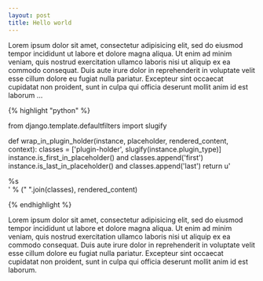 ```yaml
---
layout: post
title: Hello world
---
```


Lorem ipsum dolor sit amet, consectetur adipisicing elit, sed do eiusmod tempor incididunt ut labore et dolore magna aliqua. Ut enim ad minim veniam, quis nostrud exercitation ullamco laboris nisi ut aliquip ex ea commodo consequat. Duis aute irure dolor in reprehenderit in voluptate velit esse cillum dolore eu fugiat nulla pariatur. Excepteur sint occaecat cupidatat non proident, sunt in culpa qui officia deserunt mollit anim id est laborum …

{% highlight "python" %}

from django.template.defaultfilters import slugify

def wrap_in_plugin_holder(instance, placeholder, rendered_content, context):
    classes = ['plugin-holder', slugify(instance.plugin_type)]
    instance.is_first_in_placeholder() and classes.append('first')
    instance.is_last_in_placeholder() and classes.append('last')
    return u'<div class="%s">%s</div>' % (" ".join(classes), rendered_content)

{% endhighlight %}

Lorem ipsum dolor sit amet, consectetur adipisicing elit, sed do eiusmod tempor incididunt ut labore et dolore magna aliqua. Ut enim ad minim veniam, quis nostrud exercitation ullamco laboris nisi ut aliquip ex ea commodo consequat. Duis aute irure dolor in reprehenderit in voluptate velit esse cillum dolore eu fugiat nulla pariatur. Excepteur sint occaecat cupidatat non proident, sunt in culpa qui officia deserunt mollit anim id est laborum.
